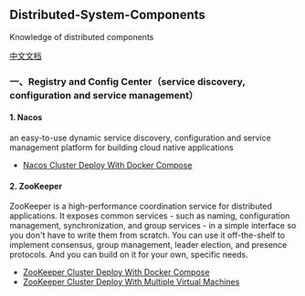 ## Distributed-System-Components
Knowledge of distributed components

[中文文档](./README.md)

### 一、Registry and Config Center（service discovery, configuration and service management）

#### 1. Nacos

an easy-to-use dynamic service discovery, configuration and service management platform for building cloud native applications

- [Nacos Cluster Deploy With Docker Compose](./01-Registry-and-ConfigCenter/01-Nacos/01-Nacos集群部署.md)

#### 2. ZooKeeper

ZooKeeper is a high-performance coordination service for distributed applications. It exposes common services - such as naming, configuration management, synchronization, and group services - in a simple interface so you don't have to write them from scratch. You can use it off-the-shelf to implement consensus, group management, leader election, and presence protocols. And you can build on it for your own, specific needs.

- [ZooKeeper Cluster Deploy With Docker Compose](./01-Registry-and-ConfigCenter/02-ZooKeeper/01-ZooKeeper集群部署.md#一、Docker进行集群部署)
- [ZooKeeper Cluster Deploy With Multiple Virtual Machines](./01-Registry-and-ConfigCenter/02-ZooKeeper/01-ZooKeeper集群部署.md#二、不同虚拟机之间的集群部署)



